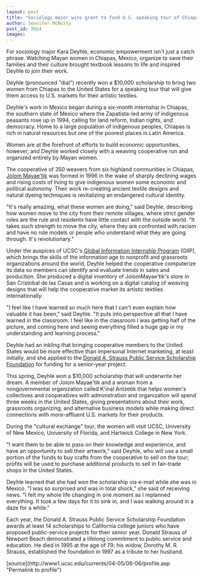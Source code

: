 ```yaml
---
layout: post
title: "Sociology major wins grant to fund U.S. speaking tour of Chiapas artisans"
author: Jennifer McNulty
post_id: 3924
images:
---
```


<a name="content" id="content"></a>
<p>
  For sociology major Kara Deyhle, economic empowerment isn't just a catch phrase. Watching Mayan women in Chiapas, Mexico, organize to save their families and their culture brought textbook lessons to life and inspired Deyhle to join their work.
</p>
<p>
  Deyhle (pronounced "dial") recently won a $10,000 scholarship to bring two women from Chiapas to the United States for a speaking tour that will give them access to U.S. markets for their artistic textiles.<br>
</p>
<p>
  Deyhle's work in Mexico began during a six-month internship in Chiapas, the southern state of Mexico where the Zapatista-led army of indigenous peasants rose up in 1994, calling for land reform, Indian rights, and democracy. Home to a large population of indigenous peoples, Chiapas is rich in natural resources but one of the poorest places in Latin America.
</p>
<p>
  Women are at the forefront of efforts to build economic opportunities, however, and Deyhle worked closely with a weaving cooperative run and organized entirely by Mayan women.<br>
</p>
<p>
  The cooperative of 350 weavers from six highland communities in Chiapas, <a href="http://www.worldofgood.com/orgs/jolom_mayaetik.shtml">Jolom Mayae'tik</a> was formed in 1996 in the wake of sharply declining wages and rising costs of living to give indigenous women some economic and political autonomy. Their work re-creating ancient textile designs and natural dyeing techniques is revitalizing an endangered cultural identity.<br>
</p>
<p>
  "It's really amazing, what these women are doing," said Deyhle, describing how women move to the city from their remote villages, where strict gender roles are the rule and residents have little contact with the outside world. "It takes such strength to move the city, where they are confronted with racism and have no role models or people who understand what they are going through. It's revolutionary."
</p>
<p>
  Under the auspices of UCSC's <a href="http://giip.ucsc.edu/">Global Information Internship Program</a> (GIIP), which brings the skills of the information age to nonprofit and grassroots organizations around the world, Deyhle helped the cooperative computerize its data so members can identify and evaluate trends in sales and production. She produced a digital inventory of JolomMayae'tik's store in San Cristobal de las Casas and is working on a digital catalog of weaving designs that will help the cooperative market its artistic textiles internationally.<br>
</p>
<p>
  "I feel like I have learned so much here that I can't even explain how valuable it has been," said Deyhle. "It puts into perspective all that I have learned in the classroom. I feel like in the classroom I was getting half of the picture, and coming here and seeing everything filled a huge gap in my understanding and learning process."
</p>
<p>
  Deyhle had an inkling that bringing cooperative members to the United States would be more effective than impersonal Internet marketing, at least initially, and she applied to the <a href="http://www.straussfoundation.org/">Donald A. Strauss Public Service Scholarship Foundation</a> for funding for a senior-year project.<br>
</p>
<p>
  This spring, Deyhle won a $10,000 scholarship that will underwrite her dream. A member of Jolom Mayae'tik and a woman from a nongovernmental organization called K'inal Antzetik that helps women's collectives and cooperatives with administration and organization will spend three weeks in the United States, giving presentations about their work, grassroots organizing, and alternative business models while making direct connections with more-affluent U.S. markets for their products.
</p>
<p>
  During the "cultural exchange" tour, the women will visit UCSC, University of New Mexico, University of Florida, and Hartwick College in New York.<br>
</p>
<p>
  "I want them to be able to pass on their knowledge and experience, and have an opportunity to sell their artwork," said Deyhle, who will use a small portion of the funds to buy crafts from the cooperative to sell on the tour; profits will be used to purchase additional products to sell in fair-trade shops in the United States.<br>
</p>
<p>
  Deyhle learned that she had won the scholarship via e-mail while she was in Mexico. "I was so surprised and was in total shock," she said of receiving news. "I felt my whole life changing in one moment as I replanned everything. It took a few days for it to sink in, and I was walking around in a daze for a while."
</p>
<p>
  Each year, the Donald A. Strauss Public Service Scholarship Foundation awards at least 14 scholarships to California college juniors who have proposed public-service projects for their senior year. Donald Strauss of Newport Beach demonstrated a lifelong commitment to public service and education. He died in 1995 at the age of 79; his widow, Dorothy M. R. Strauss, established the foundation in 1997 as a tribute to her husband.<br>
</p>
[source](http://www1.ucsc.edu/currents/04-05/06-06/profile.asp "Permalink to profile")
